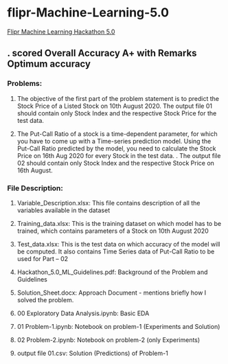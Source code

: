 # flipr-Machine-Learning-5.0
[Flipr Machine Learning Hackathon 5.0](https://flipr.ai/hackathon/)

## . scored Overall Accuracy A+ with Remarks Optimum accuracy


### Problems:
1. The objective of the first part of the problem statement is to predict the Stock Price of a
Listed Stock on 10th August 2020. The output file 01 should contain only Stock Index and
the respective Stock Price for the test data.

2. The Put-Call Ratio of a stock is a time-dependent parameter, for which you have to come up
with a Time-series prediction model. Using the Put-Call Ratio predicted by the model, you
need to calculate the Stock Price on 16th Aug 2020 for every Stock in the test data. . The
output file 02 should contain only Stock Index and the respective Stock Price on 16th August.

### File Description:
1. Variable_Description.xlsx:
This file contains description of all the variables available in the dataset

2. Training_data.xlsx:
This is the training dataset on which model has to be trained, which contains parameters of a
Stock on 10th August 2020

3. Test_data.xlsx:
This is the test data on which accuracy of the model will be computed. It also contains Time
Series data of Put-Call Ratio to be used for Part – 02

4. Hackathon_5.0_ML_Guidelines.pdf:
Background of the Problem and Guidelines

5. Solution_Sheet.docx:
Approach Document - mentions briefly how I solved the problem.

6. 00 Exploratory Data Analysis.ipynb:
Basic EDA

7. 01 Problem-1.ipynb:
Notebook on problem-1 (Experiments and Solution)

8. 02 Problem-2.ipynb:
Notebook on problem-2 (only Experiments)

9. output file 01.csv:
Solution (Predictions) of Problem-1
